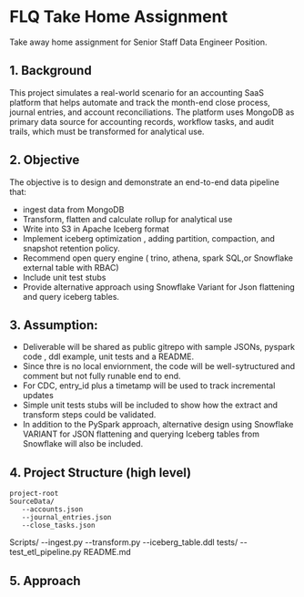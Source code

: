 # FLQ Take Home Assignment
Take away home assignment for Senior Staff Data Engineer Position. 

## 1. Background
This project simulates a real-world scenario for an accounting SaaS platform that helps automate and track the month-end close process, journal entries, and account reconciliations. The platform uses MongoDB as primary data source for accounting records, workflow tasks, and audit trails, which must be transformed for analytical use.

## 2. Objective

 The objective is to design and demonstrate an end-to-end data pipeline that: 
 - ingest data from MongoDB
 - Transform, flatten and calculate rollup for analytical use
 - Write into S3 in Apache Iceberg format
 - Implement iceberg optimization , adding partition, compaction, and snapshot retention policy.
 - Recommend open query engine (  trino, athena, spark SQL,or Snowflake external table with RBAC)
 - Include unit test stubs
 - Provide alternative approach using Snowflake Variant for Json flattening and query iceberg tables.

## 3. Assumption:

   - Deliverable will be shared as public gitrepo with sample JSONs, pyspark code , ddl example, unit tests and a README.
   - Since thre is no local enviornment, the code will be well-sytructured and comment but not fully runable end to end.
   - For CDC, entry_id plus a timetamp will be used to track incremental updates
   - Simple unit tests stubs will be included to show how the extract and transform steps could be validated.
   - In addition to the PySpark approach,  alternative design using Snowflake VARIANT for JSON flattening and querying Iceberg tables from Snowflake will also be
included.

  
## 4. Project Structure (high level)
    project-root
    SourceData/
       --accounts.json
       --journal_entries.json
       --close_tasks.json
   Scripts/
       --ingest.py
       --transform.py
       --iceberg_table.ddl
    tests/
       --test_etl_pipeline.py
   README.md
  

## 5. Approach
    
